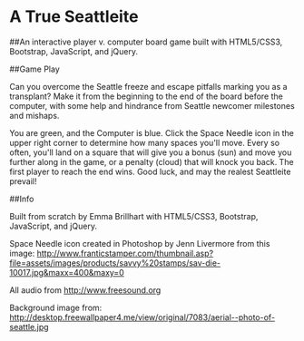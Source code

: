 # A True Seattleite

##An interactive player v. computer board game built with HTML5/CSS3, Bootstrap, JavaScript, and jQuery.


##Game Play

Can you overcome the Seattle freeze and escape pitfalls marking you as a transplant? Make it from the beginning to the end of the board before the computer, with some help and hindrance from Seattle newcomer milestones and mishaps.

You are green, and the Computer is blue. Click the Space Needle icon in the upper right corner to determine how many spaces you'll move. Every so often, you'll land on a square that will give you a bonus (sun) and move you further along in the game, or a penalty (cloud) that will knock you back. The first player to reach the end wins. Good luck, and may the realest Seattleite prevail!

##Info

Built from scratch by Emma Brillhart with HTML5/CSS3, Bootstrap, JavaScript, and jQuery.

Space Needle icon created in Photoshop by Jenn Livermore from this image: http://www.franticstamper.com/thumbnail.asp?file=assets/images/products/savvy%20stamps/sav-die-10017.jpg&maxx=400&maxy=0

All audio from http://www.freesound.org

Background image from: http://desktop.freewallpaper4.me/view/original/7083/aerial--photo-of-seattle.jpg




